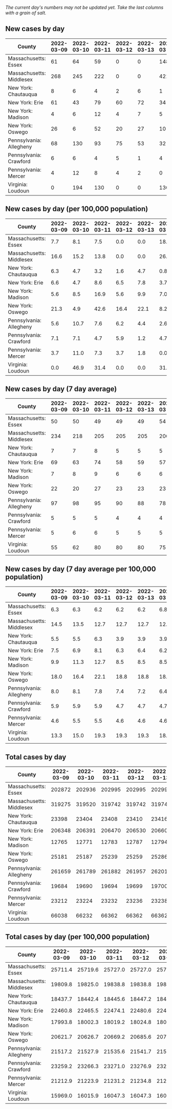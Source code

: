 _The current day's numbers may not be updated yet. Take the last columns with a grain of salt._
## New cases by day

| County | 2022-03-09 | 2022-03-10 | 2022-03-11 | 2022-03-12 | 2022-03-13 | 2022-03-14 | 2022-03-15 |
| --- | --- | --- | --- | --- | --- | --- | --- |
| Massachusetts: Essex | 61 | 64 | 59 | 0 | 0 | 148 | 49 |
| Massachusetts: Middlesex | 268 | 245 | 222 | 0 | 0 | 421 | 171 |
| New York: Chautauqua | 8 | 6 | 4 | 2 | 6 | 1 | 6 |
| New York: Erie | 61 | 43 | 79 | 60 | 72 | 34 | 71 |
| New York: Madison | 4 | 6 | 12 | 4 | 7 | 5 | 9 |
| New York: Oswego | 26 | 6 | 52 | 20 | 27 | 10 | 23 |
| Pennsylvania: Allegheny | 68 | 130 | 93 | 75 | 53 | 32 | 83 |
| Pennsylvania: Crawford | 6 | 6 | 4 | 5 | 1 | 4 | 2 |
| Pennsylvania: Mercer | 4 | 12 | 8 | 4 | 2 | 0 | 3 |
| Virginia: Loudoun | 0 | 194 | 130 | 0 | 0 | 130 | 55 |

## New cases by day (per 100,000 population)

| County | 2022-03-09 | 2022-03-10 | 2022-03-11 | 2022-03-12 | 2022-03-13 | 2022-03-14 | 2022-03-15 |
| --- | --- | --- | --- | --- | --- | --- | --- |
| Massachusetts: Essex | 7.7 | 8.1 | 7.5 | 0.0 | 0.0 | 18.8 | 6.2 |
| Massachusetts: Middlesex | 16.6 | 15.2 | 13.8 | 0.0 | 0.0 | 26.1 | 10.6 |
| New York: Chautauqua | 6.3 | 4.7 | 3.2 | 1.6 | 4.7 | 0.8 | 4.7 |
| New York: Erie | 6.6 | 4.7 | 8.6 | 6.5 | 7.8 | 3.7 | 7.7 |
| New York: Madison | 5.6 | 8.5 | 16.9 | 5.6 | 9.9 | 7.0 | 12.7 |
| New York: Oswego | 21.3 | 4.9 | 42.6 | 16.4 | 22.1 | 8.2 | 18.8 |
| Pennsylvania: Allegheny | 5.6 | 10.7 | 7.6 | 6.2 | 4.4 | 2.6 | 6.8 |
| Pennsylvania: Crawford | 7.1 | 7.1 | 4.7 | 5.9 | 1.2 | 4.7 | 2.4 |
| Pennsylvania: Mercer | 3.7 | 11.0 | 7.3 | 3.7 | 1.8 | 0.0 | 2.7 |
| Virginia: Loudoun | 0.0 | 46.9 | 31.4 | 0.0 | 0.0 | 31.4 | 13.3 |

## New cases by day (7 day average)

| County | 2022-03-09 | 2022-03-10 | 2022-03-11 | 2022-03-12 | 2022-03-13 | 2022-03-14 | 2022-03-15 |
| --- | --- | --- | --- | --- | --- | --- | --- |
| Massachusetts: Essex | 50 | 50 | 49 | 49 | 49 | 54 | 54 |
| Massachusetts: Middlesex | 234 | 218 | 205 | 205 | 205 | 200 | 190 |
| New York: Chautauqua | 7 | 7 | 8 | 5 | 5 | 5 | 5 |
| New York: Erie | 69 | 63 | 74 | 58 | 59 | 57 | 60 |
| New York: Madison | 7 | 8 | 9 | 6 | 6 | 6 | 7 |
| New York: Oswego | 22 | 20 | 27 | 23 | 23 | 23 | 23 |
| Pennsylvania: Allegheny | 97 | 98 | 95 | 90 | 88 | 78 | 76 |
| Pennsylvania: Crawford | 5 | 5 | 5 | 4 | 4 | 4 | 4 |
| Pennsylvania: Mercer | 5 | 6 | 6 | 5 | 5 | 5 | 5 |
| Virginia: Loudoun | 55 | 62 | 80 | 80 | 80 | 75 | 73 |

## New cases by day (7 day average per 100,000 population)

| County | 2022-03-09 | 2022-03-10 | 2022-03-11 | 2022-03-12 | 2022-03-13 | 2022-03-14 | 2022-03-15 |
| --- | --- | --- | --- | --- | --- | --- | --- |
| Massachusetts: Essex | 6.3 | 6.3 | 6.2 | 6.2 | 6.2 | 6.8 | 6.8 |
| Massachusetts: Middlesex | 14.5 | 13.5 | 12.7 | 12.7 | 12.7 | 12.4 | 11.8 |
| New York: Chautauqua | 5.5 | 5.5 | 6.3 | 3.9 | 3.9 | 3.9 | 3.9 |
| New York: Erie | 7.5 | 6.9 | 8.1 | 6.3 | 6.4 | 6.2 | 6.5 |
| New York: Madison | 9.9 | 11.3 | 12.7 | 8.5 | 8.5 | 8.5 | 9.9 |
| New York: Oswego | 18.0 | 16.4 | 22.1 | 18.8 | 18.8 | 18.8 | 18.8 |
| Pennsylvania: Allegheny | 8.0 | 8.1 | 7.8 | 7.4 | 7.2 | 6.4 | 6.2 |
| Pennsylvania: Crawford | 5.9 | 5.9 | 5.9 | 4.7 | 4.7 | 4.7 | 4.7 |
| Pennsylvania: Mercer | 4.6 | 5.5 | 5.5 | 4.6 | 4.6 | 4.6 | 4.6 |
| Virginia: Loudoun | 13.3 | 15.0 | 19.3 | 19.3 | 19.3 | 18.1 | 17.7 |

## Total cases by day

| County | 2022-03-09 | 2022-03-10 | 2022-03-11 | 2022-03-12 | 2022-03-13 | 2022-03-14 | 2022-03-15 |
| --- | --- | --- | --- | --- | --- | --- | --- |
| Massachusetts: Essex | 202872 | 202936 | 202995 | 202995 | 202995 | 203143 | 203192 |
| Massachusetts: Middlesex | 319275 | 319520 | 319742 | 319742 | 319742 | 320163 | 320334 |
| New York: Chautauqua | 23398 | 23404 | 23408 | 23410 | 23416 | 23417 | 23423 |
| New York: Erie | 206348 | 206391 | 206470 | 206530 | 206602 | 206636 | 206707 |
| New York: Madison | 12765 | 12771 | 12783 | 12787 | 12794 | 12799 | 12808 |
| New York: Oswego | 25181 | 25187 | 25239 | 25259 | 25286 | 25296 | 25319 |
| Pennsylvania: Allegheny | 261659 | 261789 | 261882 | 261957 | 262010 | 262042 | 262125 |
| Pennsylvania: Crawford | 19684 | 19690 | 19694 | 19699 | 19700 | 19704 | 19706 |
| Pennsylvania: Mercer | 23212 | 23224 | 23232 | 23236 | 23238 | 23238 | 23241 |
| Virginia: Loudoun | 66038 | 66232 | 66362 | 66362 | 66362 | 66492 | 66547 |

## Total cases by day (per 100,000 population)

| County | 2022-03-09 | 2022-03-10 | 2022-03-11 | 2022-03-12 | 2022-03-13 | 2022-03-14 | 2022-03-15 |
| --- | --- | --- | --- | --- | --- | --- | --- |
| Massachusetts: Essex | 25711.4 | 25719.6 | 25727.0 | 25727.0 | 25727.0 | 25745.8 | 25752.0 |
| Massachusetts: Middlesex | 19809.8 | 19825.0 | 19838.8 | 19838.8 | 19838.8 | 19864.9 | 19875.5 |
| New York: Chautauqua | 18437.7 | 18442.4 | 18445.6 | 18447.2 | 18451.9 | 18452.7 | 18457.4 |
| New York: Erie | 22460.8 | 22465.5 | 22474.1 | 22480.6 | 22488.5 | 22492.2 | 22499.9 |
| New York: Madison | 17993.8 | 18002.3 | 18019.2 | 18024.8 | 18034.7 | 18041.8 | 18054.4 |
| New York: Oswego | 20621.7 | 20626.7 | 20669.2 | 20685.6 | 20707.7 | 20715.9 | 20734.8 |
| Pennsylvania: Allegheny | 21517.2 | 21527.9 | 21535.6 | 21541.7 | 21546.1 | 21548.7 | 21555.5 |
| Pennsylvania: Crawford | 23259.2 | 23266.3 | 23271.0 | 23276.9 | 23278.1 | 23282.8 | 23285.2 |
| Pennsylvania: Mercer | 21212.9 | 21223.9 | 21231.2 | 21234.8 | 21236.7 | 21236.7 | 21239.4 |
| Virginia: Loudoun | 15969.0 | 16015.9 | 16047.3 | 16047.3 | 16047.3 | 16078.8 | 16092.1 |
